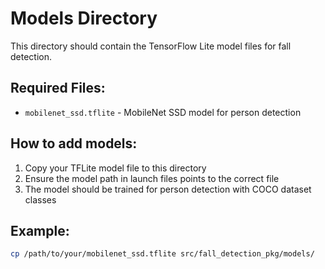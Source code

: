 # Models Directory

This directory should contain the TensorFlow Lite model files for fall detection.

## Required Files:
- `mobilenet_ssd.tflite` - MobileNet SSD model for person detection

## How to add models:
1. Copy your TFLite model file to this directory
2. Ensure the model path in launch files points to the correct file
3. The model should be trained for person detection with COCO dataset classes

## Example:
```bash
cp /path/to/your/mobilenet_ssd.tflite src/fall_detection_pkg/models/
``` 